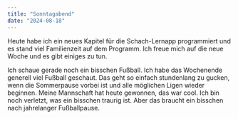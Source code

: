 ```yaml
---
title: "Sonntagabend"
date: "2024-08-18"
---
```


Heute habe ich ein neues Kapitel für die Schach-Lernapp programmiert und es stand viel Familienzeit auf dem Programm. Ich freue mich auf die neue Woche und es gibt einiges zu tun.

Ich schaue gerade noch ein bisschen Fußball. Ich habe das Wochenende generell viel Fußball geschaut. Das geht so einfach stundenlang zu gucken, wenn die Sommerpause vorbei ist und alle möglichen Ligen wieder beginnen. Meine Mannschaft hat heute gewonnen, das war cool. Ich bin noch verletzt, was ein bisschen traurig ist. Aber das braucht ein bisschen nach jahrelanger Fußballpause.
